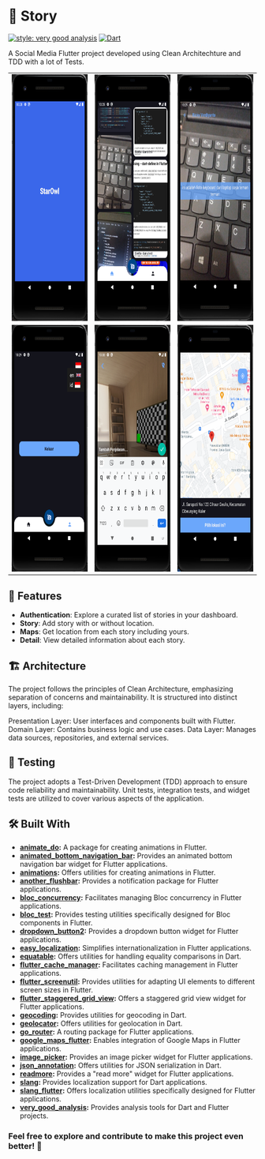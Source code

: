 # 📖 Story
[![style: very good analysis](https://img.shields.io/badge/style-very_good_analysis-B22C89.svg)](https://pub.dev/packages/very_good_analysis)
[![Dart](https://github.com/andikatp/story/actions/workflows/dart.yml/badge.svg)](https://github.com/andikatp/story/actions/workflows/dart.yml)
       
A Social Media Flutter project developed using Clean Architechture and TDD with a lot of Tests. 
<table >
  <tr >
    <td align="center"><img src="https://github.com/andikatp/story/blob/main/img/1.png" height="500" /></td>
    <td align="center"><img src="https://github.com/andikatp/story/blob/main/img/2.png" height="500" /></td>
    <td align="center"><img src="https://github.com/andikatp/story/blob/main/img/3.png" height="500" /></td>
  </tr>
  <tr>
    <td align="center"><img src="https://github.com/andikatp/story/blob/main/img/4.png" height="500" /></td>
    <td align="center"><img src="https://github.com/andikatp/story/blob/main/img/5.png" height="500" /></td>
    <td align="center"><img src="https://github.com/andikatp/story/blob/main/img/6.png" height="500" /></td>
  </tr>
</table>
 
## 🎉 Features

- **Authentication**: Explore a curated list of stories in your dashboard.
- **Story**: Add story with or without location.
- **Maps**: Get location from each story including yours.
- **Detail**: View detailed information about each story.

## 🏗️ Architecture

The project follows the principles of Clean Architecture, emphasizing separation of concerns and maintainability. It is structured into distinct layers, including:

Presentation Layer: User interfaces and components built with Flutter.
Domain Layer: Contains business logic and use cases.
Data Layer: Manages data sources, repositories, and external services.

## 🧪 Testing

The project adopts a Test-Driven Development (TDD) approach to ensure code reliability and maintainability. Unit tests, integration tests, and widget tests are utilized to cover various aspects of the application.

## 🛠️ Built With

- **[animate_do](https://pub.dev/packages/animate_do):** A package for creating animations in Flutter.
- **[animated_bottom_navigation_bar](https://pub.dev/packages/animated_bottom_navigation_bar):** Provides an animated bottom navigation bar widget for Flutter applications.
- **[animations](https://pub.dev/packages/animations):** Offers utilities for creating animations in Flutter.
- **[another_flushbar](https://pub.dev/packages/another_flushbar):** Provides a notification package for Flutter applications.
- **[bloc_concurrency](https://pub.dev/packages/bloc_concurrency):** Facilitates managing Bloc concurrency in Flutter applications.
- **[bloc_test](https://pub.dev/packages/bloc_test):** Provides testing utilities specifically designed for Bloc components in Flutter.
- **[dropdown_button2](https://pub.dev/packages/dropdown_button2):** Provides a dropdown button widget for Flutter applications.
- **[easy_localization](https://pub.dev/packages/easy_localization):** Simplifies internationalization in Flutter applications.
- **[equatable](https://pub.dev/packages/equatable):** Offers utilities for handling equality comparisons in Dart.
- **[flutter_cache_manager](https://pub.dev/packages/flutter_cache_manager):** Facilitates caching management in Flutter applications.
- **[flutter_screenutil](https://pub.dev/packages/flutter_screenutil):** Provides utilities for adapting UI elements to different screen sizes in Flutter.
- **[flutter_staggered_grid_view](https://pub.dev/packages/flutter_staggered_grid_view):** Offers a staggered grid view widget for Flutter applications.
- **[geocoding](https://pub.dev/packages/geocoding):** Provides utilities for geocoding in Dart.
- **[geolocator](https://pub.dev/packages/geolocator):** Offers utilities for geolocation in Dart.
- **[go_router](https://pub.dev/packages/go_router):** A routing package for Flutter applications.
- **[google_maps_flutter](https://pub.dev/packages/google_maps_flutter):** Enables integration of Google Maps in Flutter applications.
- **[image_picker](https://pub.dev/packages/image_picker):** Provides an image picker widget for Flutter applications.
- **[json_annotation](https://pub.dev/packages/json_annotation):** Offers utilities for JSON serialization in Dart.
- **[readmore](https://pub.dev/packages/readmore):** Provides a "read more" widget for Flutter applications.
- **[slang](https://pub.dev/packages/slang):** Provides localization support for Dart applications.
- **[slang_flutter](https://pub.dev/packages/slang_flutter):** Offers localization utilities specifically designed for Flutter applications.
- **[very_good_analysis](https://pub.dev/packages/very_good_analysis):** Provides analysis tools for Dart and Flutter projects.

### Feel free to explore and contribute to make this project even better! 🚀
